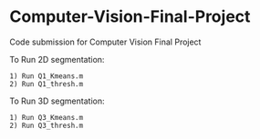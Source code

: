 # Computer-Vision-Final-Project
Code submission for Computer Vision Final Project

To Run 2D segmentation:

    1) Run Q1_Kmeans.m   
    2) Run Q1_thresh.m   

To Run 3D segmentation:

    1) Run Q3_Kmeans.m   
    2) Run Q3_thresh.m   